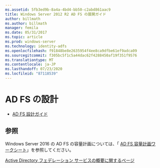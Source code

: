 ```yaml
---
ms.assetid: 5fb3ed9b-8a4a-4bd4-bb50-c2abd861aac9
title: Windows Server 2012 R2 AD FS の展開ガイド
author: billmath
ms.author: billmath
manager: femila
ms.date: 05/31/2017
ms.topic: article
ms.prod: windows-server
ms.technology: identity-adfs
ms.openlocfilehash: f91848be8e2635954f4ee8ca9dfbe61ef9adca09
ms.sourcegitcommit: f305bc5f1c5a44dac62f4288450af19f351f9576
ms.translationtype: MT
ms.contentlocale: ja-JP
ms.lasthandoff: 07/23/2020
ms.locfileid: "87118539"
---
```

# <a name="ad-fs-design"></a>AD FS の設計


  
-   [AD FS 設計ガイド](../ad-fs/design/AD-FS-Design-Guide.md)

  

  
## <a name="see-also"></a>参照  
Windows Server 2016 の AD FS の容量計画については、「 [AD FS 容量計画ワークシート](https://adfsdocs.blob.core.windows.net/adfs/ADFSCapacity2016.xlsx)」を参照してください。  
  
[Active Directory フェデレーション サービスの概要に関するページ](../Active-Directory-Federation-Services.md)  
  

